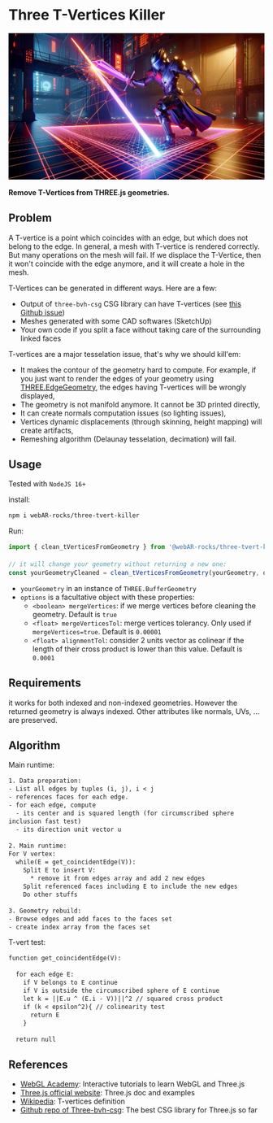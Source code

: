 # Three T-Vertices Killer


<p align="center">
  <img src='/TVerticesKiller.webp' />
</p>

**Remove T-Vertices from THREE.js geometries.**


## Problem

A T-vertice is a point which coincides with an edge, but which does not belong to the edge. In general, a mesh with T-vertice is rendered correctly. But many operations on the mesh will fail. If we displace the T-Vertice, then it won't coincide with the edge anymore, and it will create a hole in the mesh.

T-Vertices can be generated in different ways. Here are a few:

* Output of `three-bvh-csg` CSG library can have T-vertices (see [this Github issue](https://github.com/gkjohnson/three-bvh-csg/issues/202))
* Meshes generated with some CAD softwares (SketchUp)
* Your own code if you split a face without taking care of the surrounding linked faces


T-vertices are a major tesselation issue, that's why we should kill'em:

* It makes the contour of the geometry hard to compute. For example, if you just want to render the edges of your geometry using [THREE.EdgeGeometry](https://threejs.org/docs/#api/en/geometries/EdgesGeometry), the edges having T-vertices will be wrongly displayed,
* The geometry is not manifold anymore. It cannot be 3D printed directly,
* It can create normals computation issues (so lighting issues),
* Vertices dynamic displacements (through skinning, height mapping) will create artifacts,
* Remeshing algorithm (Delaunay tesselation, decimation) will fail.


## Usage

Tested with `NodeJS 16+`

install:

```bash
npm i webAR-rocks/three-tvert-killer
```

Run:

```javascript
import { clean_tVerticesFromGeometry } from '@webAR-rocks/three-tvert-killer'

// it will change your geometry without returning a new one:
const yourGeometryCleaned = clean_tVerticesFromGeometry(yourGeometry, options)
```

* `yourGeometry` in an instance of `THREE.BufferGeometry`
* `options` is a facultative object with these properties:
  * `<boolean> mergeVertices`: if we merge vertices before cleaning the geometry. Default is `true`
  * `<float> mergeVerticesTol`: merge vertices tolerancy. Only used if `mergeVertices=true`. Default is `0.00001`
  * `<float> alignmentTol`: consider 2 units vector as colinear if the length of their cross product is lower than this value. Default is `0.0001`


## Requirements

it works for both indexed and non-indexed geometries. However the returned geometry is always indexed.
Other attributes like normals, UVs, ... are preserved.


## Algorithm


Main runtime:

```
1. Data preparation:
- List all edges by tuples (i, j), i < j
- references faces for each edge. 
- for each edge, compute
  - its center and is squared length (for circumscribed sphere inclusion fast test)
  - its direction unit vector u

2. Main runtime:
For V vertex:
  while(E = get_coincidentEdge(V)):
    Split E to insert V:
      * remove it from edges array and add 2 new edges
    Split referenced faces including E to include the new edges
    Do other stuffs

3. Geometry rebuild:
- Browse edges and add faces to the faces set
- create index array from the faces set
```

T-vert test:

```
function get_coincidentEdge(V):
  
  for each edge E:
    if V belongs to E continue
    if V is outside the circumscribed sphere of E continue
    let k = ||E.u ^ (E.i - V))||^2 // squared cross product
    if (k < epsilon^2){ // colinearity test
      return E
    }

  return null
```


## References

* [WebGL Academy](http://webglacademy.com): Interactive tutorials to learn WebGL and Three.js
* [Three.js official website](https:/threejs.org): Three.js doc and examples
* [Wikipedia](https://en.wikipedia.org/wiki/T-vertices): T-vertices definition
* [Github repo of Three-bvh-csg](https://github.com/gkjohnson/three-bvh-csg): The best CSG library for Three.js so far
